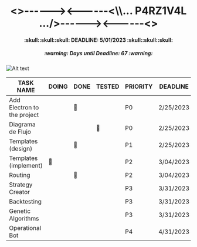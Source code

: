 <h1 align="center"><>------><------<\\... P4RZ1V4L .../>------><------<></h1>
<h4 align="center">:skull::skull::skull: DEADLINE: 5/01/2023 :skull::skull::skull:</h4>
<!-- Days until deadline updated at 2/22/2023 -->
<h5 align="center">:warning: Days until Deadline: 67 :warning:</h5>

![Alt text](https://www.gamersglobal.de/sites/gamersglobal.de/files/galerie/280/VirtuaVerse_03.jpg "p4rz1v4l")

<div align="center">

| TASK NAME                   | DOING     | DONE      | TESTED    | PRIORITY | DEADLINE  |
| --------------------------- | --------- | --------- | --------- | -------- | --------- |
| Add Electron to the project |           | :trident: |           | P0       | 2/25/2023 |
| Diagrama de Flujo           |           |           | :trident: | P0       | 2/25/2023 |
| Templates (design)          |           | :trident: |           | P1       | 2/25/2023 |
| Templates (implement)       | :trident: |           |           | P2       | 3/04/2023 |
| Routing                     |           | :trident: |           | P2       | 3/04/2023 |
| Strategy Creator            |           |           |           | P3       | 3/31/2023 |
| Backtesting                 |           |           |           | P3       | 3/31/2023 |
| Genetic Algorithms          |           |           |           | P3       | 3/31/2023 |
| Operational Bot             |           |           |           | P4       | 4/31/2023 |

</div>
